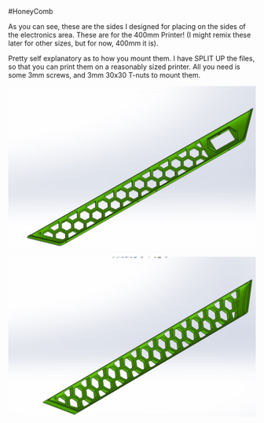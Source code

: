 #HoneyComb

As you can see, these are the sides I designed for placing on the sides of the electronics area.  These are for the 400mm Printer! (I might remix these later for other sizes,
but for now, 400mm it is).

Pretty self explanatory as to how you mount them.  I have SPLIT UP the files, so that you can print them on a reasonably sized printer.  All you need is some 3mm screws, and
3mm 30x30 T-nuts to mount them.

<p align="center">
<img src="https://github.com/cyborgcnc/CYBORGCNC__RRVC3MOD/blob/main/400x400/Sides-HoneyComb/hcomb1.JPG">
</p>
<p align="center">
<img src="https://github.com/cyborgcnc/CYBORGCNC__RRVC3MOD/blob/main/400x400/Sides-HoneyComb/hcomb2.JPG">
</p>
